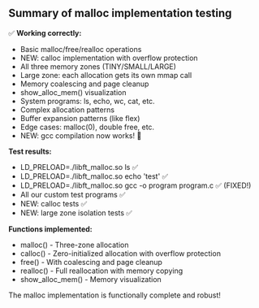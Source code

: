 ## Summary of malloc implementation testing

✅ **Working correctly:**

- Basic malloc/free/realloc operations
- NEW: calloc implementation with overflow protection
- All three memory zones (TINY/SMALL/LARGE)
- Large zone: each allocation gets its own mmap call
- Memory coalescing and page cleanup
- show_alloc_mem() visualization
- System programs: ls, echo, wc, cat, etc.
- Complex allocation patterns
- Buffer expansion patterns (like flex)
- Edge cases: malloc(0), double free, etc.
- NEW: gcc compilation now works! 🎉

**Test results:**

- LD_PRELOAD=./libft_malloc.so ls ✅
- LD_PRELOAD=./libft_malloc.so echo 'test' ✅
- LD_PRELOAD=./libft_malloc.so gcc -o program program.c ✅ (FIXED!)
- All our custom test programs ✅
- NEW: calloc tests ✅
- NEW: large zone isolation tests ✅

**Functions implemented:**

- malloc() - Three-zone allocation
- calloc() - Zero-initialized allocation with overflow protection
- free() - With coalescing and page cleanup
- realloc() - Full reallocation with memory copying
- show_alloc_mem() - Memory visualization

The malloc implementation is functionally complete and robust!
